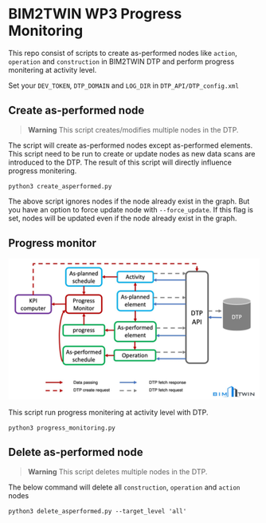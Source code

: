 # BIM2TWIN WP3 Progress Monitoring

This repo consist of scripts to create as-performed nodes like `action`, `operation` and `construction` in BIM2TWIN DTP
and perform progress monitering at activity level.

Set your `DEV_TOKEN`, `DTP_DOMAIN` and `LOG_DIR` in `DTP_API/DTP_config.xml`

## Create as-performed node

> **Warning**
> This script creates/modifies multiple nodes in the DTP.

The script will create as-performed nodes except as-performed elements. This script need to be run to create or update
nodes as new data scans are introduced to the DTP. The result of this script will directly influence progress
monitering.

```shell
python3 create_asperformed.py
```

The above script ignores nodes if the node already exist in the graph. But you have an option to force update node
with `--force_update`. If this flag is set, nodes will be updated even if the node already exist in the graph.

## Progress monitor

![B2T progress monitor](assets/progress.jpg)

This script run progress monitering at activity level with DTP.

```shell
python3 progress_monitoring.py
```

## Delete as-performed node

> **Warning**
> This script deletes multiple nodes in the DTP.

The below command will delete all `construction`, `operation` and `action` nodes

```shell
python3 delete_asperformed.py --target_level 'all'
```